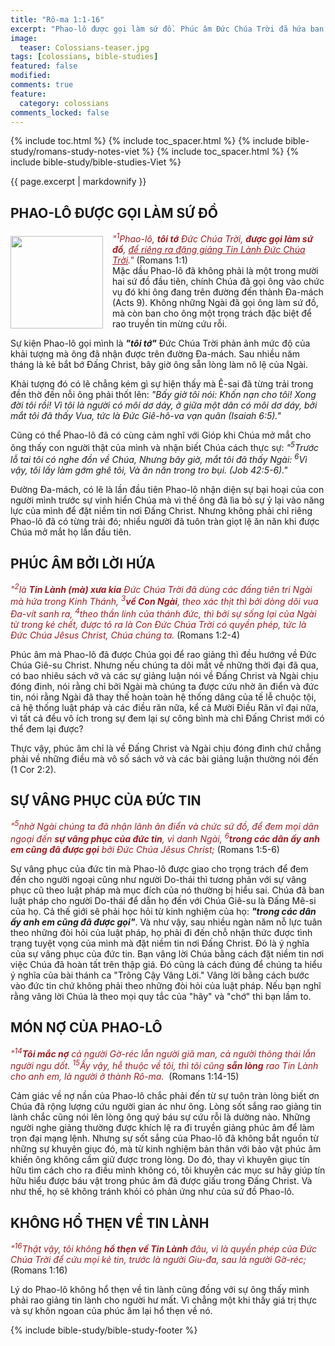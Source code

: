 ```yaml
---
title: "Rô-ma 1:1-16"
excerpt: "Phao-lô được gọi làm sứ đồ. Phúc âm Đức Chúa Trời đã hứa ban. Sự vâng phục của đức tin. Món nợ của Phao-lô. Không hổ thẹn về tin lành."
image:
  teaser: Colossians-teaser.jpg
tags: [colossians, bible-studies]
featured: false
modified:
comments: true
feature:
  category: colossians
comments_locked: false
---
```


{% include toc.html %}
{% include toc_spacer.html %}
{% include bible-study/romans-study-notes-viet %}
{% include toc_spacer.html %}
{% include bible-study/bible-studies-Viet %}

{{ page.excerpt | markdownify }}

## PHAO-LÔ ĐƯỢC GỌI LÀM SỨ ĐỒ
<div>
<p>
<img alt src="http://vacsf.org/assets/images/no-condemnation.jpg" style="border: 0px none; margin: 7px 15px 0px 0px; max-width: 100%; height: 148px; padding: 0px; float: left;">
    <span style="color: rgb(159, 29, 33);"><i>"<sup>1</sup>Phao-lô, <strong>tôi tớ</strong> Ðức Chúa Trời, <strong>được gọi làm sứ đồ</strong>, <u>để riêng ra đặng giảng Tin Lành Ðức Chúa Trời</u>."</i></span> (Romans 1:1)<br />Mặc dầu Phao-lô đã không phải là một trong mười hai sứ đồ đầu tiên, chính Chúa đã gọi ông vào chức vụ đó khi ông đang trên đường đến thành Đa-mách (Acts 9). Không những Ngài đã gọi ông làm sứ đồ, mà còn ban cho ông một trọng trách đặc biệt để rao truyền tin mừng cứu rỗi.
</p>
</div>

Sự kiện Phao-lô gọi mình là ***"tôi tớ"*** Đức Chúa Trời phản ảnh mức độ của khải tượng mà ông đã nhận được trên đường Đa-mách. Sau nhiều năm tháng là kẻ bắt bớ Đấng Christ, bây giờ ông sẵn lòng làm nô lệ của Ngài.

Khải tượng đó có lẽ chẳng kém gì sự hiện thấy mà Ê-sai đã từng trải trong đền thờ đến nỗi ông phải thốt lên: *"Bấy giờ tôi nói: Khốn nạn cho tôi! Xong đời tôi rồi! Vì tôi là người có môi dơ dáy, ở giữa một dân có môi dơ dáy, bởi mắt tôi đã thấy Vua, tức là Ðức Giê-hô-va vạn quân (Isaiah 6:5)."*

Cũng có thể Phao-lô đã có cùng cảm nghĩ với Gióp khi Chúa mở mắt cho ông thấy con người thật của mình và nhận biết Chúa cách thực sự: *"<sup>5</sup>Trước lỗ tai tôi có nghe đồn về Chúa, Nhưng bây giờ, mắt tôi đã thấy Ngài: <sup>6</sup>Vì vậy, tôi lấy làm gớm ghê tôi, Và ăn năn trong tro bụi. (Job 42:5-6)."*

Đường Đa-mách, có lẽ là lần đầu tiên Phao-lô nhận diện sự bại hoại của con người mình trước sự vinh hiển Chúa mà vì thế ông đã lìa bỏ sự ỷ lại vào năng lực của mình để đặt niềm tin nơi Đấng Christ. Nhưng không phải chỉ riêng Phao-lô đã có từng trải đó; nhiều người đã tuôn tràn giọt lệ ăn năn khi được Chúa mở mắt họ lần đầu tiên.

## PHÚC ÂM BỞI LỜI HỨA

<span style="color: rgb(159, 29, 33);">
<i>"<sup>2</sup>là <strong>Tin Lành (mà) xưa kia</strong> Ðức Chúa Trời đã dùng các đấng tiên tri Ngài mà hứa trong Kinh Thánh, 
<sup>3</sup><strong>về Con Ngài</strong>, theo xác thịt thì bởi dòng dõi vua Ða-vít sanh ra, 
<sup>4</sup>theo thần linh của thánh đức, thì bởi sự sống lại của Ngài từ trong kẻ chết, được tỏ ra là Con Ðức Chúa Trời có quyền phép, tức là Ðức Chúa Jêsus Christ, Chúa chúng ta.</i></span> (Romans 1:2-4)

Phúc âm mà Phao-lô đã được Chúa gọi để rao giảng thì đều hướng về Đức Chúa Giê-su Christ. Nhưng nếu chúng ta dõi mắt về những thời đại đã qua, có bao nhiêu sách vở và các sự giảng luận nói về Đấng Christ và Ngài chịu đóng đinh, nói rằng chỉ bởi Ngài mà chúng ta được cứu nhờ ân điển và đức tin, nói rằng Ngài đã thay thế hoàn toàn hệ thống dâng của tế lễ chuộc tội, cả hệ thống luật pháp và các điều răn nữa, kể cả Mười Điều Răn vĩ đại nữa, vì tất cả đều vô ích trong sự đem lại sự công bình mà chỉ Đấng Christ mới có thể đem lại được?

Thực vậy, phúc âm chỉ là về Đấng Christ và Ngài chịu đóng đinh chứ chẳng phải về những điều mà vô số sách vở và các bài giảng luận thường nói đến (1 Cor 2:2).

## SỰ VÂNG PHỤC CỦA ĐỨC TIN

<span style="color: rgb(159, 29, 33);">
<i>"<sup>5</sup>nhờ Ngài chúng ta đã nhận lãnh ân điển và chức sứ đồ, để đem mọi dân ngoại đến <strong>sự vâng phục của đức tin</strong>, vì danh Ngài, <sup>6</sup><strong>trong các dân ấy anh em cũng đã được gọi</strong> bởi Ðức Chúa Jêsus Christ;  </i></span> (Romans 1:5-6)

Sự vâng phục của đức tin mà Phao-lô được giao cho trọng trách để đem đến cho người ngoại cũng như người Do-thái thì tương phản với sự vâng phục cũ theo luật pháp mà mục đích của nó thường bị hiểu sai. Chúa đã ban luật pháp cho người Do-thái để dẫn họ đến với Chúa Giê-su là Đấng Mê-si của họ. Cả thế giới sẽ phải học hỏi từ kinh nghiệm của họ: ***"trong các dân ấy anh em cũng đã được gọi"***. Và như vậy, sau nhiều ngàn năm nỗ lực tuân theo những đòi hỏi của luật pháp, họ phải đi đến chỗ nhận thức được tình trạng tuyệt vọng của mình mà đặt niềm tin nơi Đấng Christ. Đó là ý nghĩa của sự vâng phục của đức tin. Bạn vâng lời Chúa bằng cách đặt niềm tin nơi việc Chúa đã hoàn tất trên thập giá. Đó cũng là cách đúng để chúng ta hiểu ý nghĩa của bài thánh ca "Trông Cậy Vâng Lời." Vâng lời bằng cách bước vào đức tin chứ không phải theo những đòi hỏi của luật pháp. Nếu bạn nghĩ rằng vâng lời Chúa là theo mọi quy tắc của "hãy" và "chớ" thì bạn lầm to.

## MÓN NỢ CỦA PHAO-LÔ

<span style="color: rgb(159, 29, 33);">
<i>"<sup>14</sup><strong>Tôi mắc nợ</strong> cả người Gờ-réc lẫn người giã man, cả người thông thái lẫn người ngu dốt. <sup>15</sup>Ấy vậy, hễ thuộc về tôi, thì tôi cũng <strong>sẵn lòng</strong> rao Tin Lành cho anh em, là người ở thành Rô-ma. </i></span> (Romans 1:14-15)

Cảm giác về nợ nần của Phao-lô chắc phải đến từ sự tuôn tràn lòng biết ơn Chúa đã rộng lượng cứu người gian ác như ông. Lòng sốt sắng rao giảng tin lành chắc cũng nói lên lòng ông quý báu sự cứu rỗi là dường nào. Những người nghe giảng thường được khích lệ ra đi truyền giảng phúc âm để làm trọn đại mạng lệnh. Nhưng sự sốt sắng của Phao-lô đã không bắt nguồn từ những sự khuyên giục đó, mà từ kinh nghiệm bản thân với bảo vật phúc âm khiến ông không cầm giữ được trong lòng. Do đó, thay vì khuyên giục tín hữu tìm cách cho ra điều mình không có, tôi khuyên các mục sư hãy giúp tín hữu hiểu được báu vật trong phúc âm đã được giấu trong Đấng Christ. Và như thế, họ sẽ không tránh khỏi có phản ứng như của sứ đồ Phao-lô.

## KHÔNG HỔ THẸN VỀ TIN LÀNH

<span style="color: rgb(159, 29, 33);">
<i>"<sup>16</sup>Thật vậy, tôi không <strong>hổ thẹn về Tin Lành</strong> đâu, vì là quyền phép của Ðức Chúa Trời để cứu mọi kẻ tin, trước là người Giu-đa, sau là người Gờ-réc; </i></span> (Romans 1:16)

Lý do Phao-lô không hổ thẹn về tin lành cũng đồng với sự ông thấy mình phải rao giảng tin lành cho người hư mất. Vì chẳng một khi thấy giá trị thực và sự khôn ngoan của phúc âm lại hổ thẹn về nó.

{% include bible-study/bible-study-footer %}
